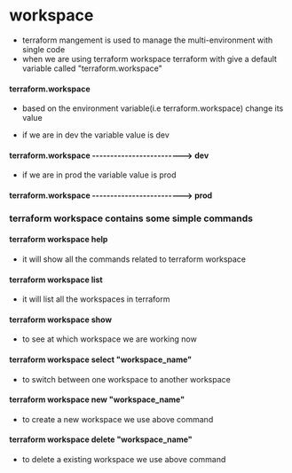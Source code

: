 # workspace
* terraform mangement is used to manage the multi-environment with single code
* when we are using terraform workspace terraform with give a default variable called "terraform.workspace"  

#### terraform.workspace
* based on the environment variable(i.e terraform.workspace) change its value

* if we are in dev the variable value is dev
#### terraform.workspace -------------------------> dev

* if we are in prod the variable value is prod
#### terraform.workspace -------------------------> prod

### terraform workspace contains some simple commands

#### terraform workspace help
* it will show all the commands related to terraform workspace

#### terraform workspace list
* it will list all the workspaces in  terraform 

#### terraform workspace show
* to see at which workspace we are working now

#### terraform workspace select "workspace_name"
* to switch between one workspace to another workspace

#### terraform workspace new "workspace_name"
* to create a new workspace we use above command

#### terraform workspace delete "workspace_name"
* to delete a existing workspace we use above command

